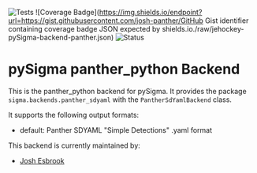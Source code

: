 ![Tests](https://github.com/josh-panther/pySigma-backend-panther/actions/workflows/test.yml/badge.svg)
![Coverage Badge](https://img.shields.io/endpoint?url=https://gist.githubusercontent.com/josh-panther/GitHub Gist identifier containing coverage badge JSON expected by shields.io./raw/jehockey-pySigma-backend-panther.json)
![Status](https://img.shields.io/badge/Status-pre--release-orange)

# pySigma panther_python Backend

This is the panther_python backend for pySigma. It provides the package `sigma.backends.panther_sdyaml` with the `PantherSdYamlBackend` class.

It supports the following output formats:

* default: Panther SDYAML "Simple Detections" .yaml format

This backend is currently maintained by:

* [Josh Esbrook](https://github.com/josh-panther/)